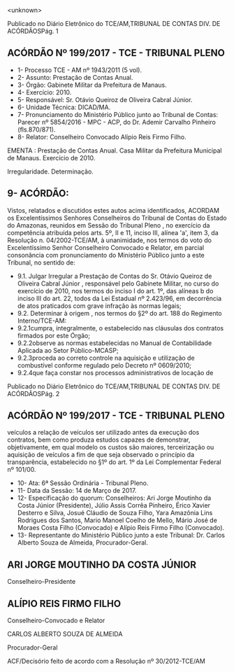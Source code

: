 &lt;unknown&gt;

Publicado  no  Diário Eletrônico do TCE/AM,TRIBUNAL DE CONTAS DIV. DE  ACÓRDÃOSPág. 1

## ACÓRDÃO Nº 199/2017 - TCE - TRIBUNAL PLENO

- 1- Processo TCE - AM nº 1943/2011 (5 vol).
- 2- Assunto: Prestação de Contas Anual.
- 3- Órgão: Gabinete Militar da Prefeitura de Manaus.
- 4- Exercício: 2010.
- 5- Responsável: Sr. Otávio Queiroz de Oliveira Cabral Júnior.
- 6- Unidade Técnica: DICAD/MA.
- 7- Pronunciamento  do Ministério  Público  junto  ao Tribunal  de Contas: Parecer  nº 5854/2016 - MPC - ACP, do Dr. Ademir Carvalho Pinheiro (fls.870/871).
- 8- Relator: Conselheiro Convocado Alípio Reis Firmo Filho.

EMENTA :  Prestação de Contas Anual. Casa Militar da  Prefeitura  Municipal  de  Manaus.  Exercício  de 2010.

Irregularidade. Determinação.

## 9- ACÓRDÃO:

Vistos, relatados e discutidos estes autos acima identificados, ACORDAM os Excelentíssimos Senhores Conselheiros do Tribunal de Contas do Estado do Amazonas, reunidos em Sessão do Tribunal Pleno , no exercício da competência atribuída pelos arts. 5º, II e 11, inciso III, alínea 'a', item 3, da Resolução n. 04/2002-TCE/AM, à unanimidade, nos  termos  do  voto  do  Excelentíssimo  Senhor  Conselheiro  Convocado  e  Relator, em parcial consonância com pronunciamento do Ministério Público junto a este Tribunal, no sentido de:

- 9.1. Julgar  Irregular a  Prestação  de  Contas  do Sr.  Otávio  Queiroz  de Oliveira Cabral Júnior ,  responsável pelo Gabinete Militar, no curso do exercício de 2010, nos termos do inciso  I do art. 1º, das alíneas b do inciso III do art. 22, todos da Lei Estadual nº 2.423/96, em decorrência de atos praticados com grave infração às normas legais;
- 9.2. Determinar  à  origem ,  nos  termos  do  §2º  do  art.  188  do  Regimento Interno/TCE-AM:
- 9.2.1cumpra, integralmente, o estabelecido nas cláusulas dos contratos firmados por este Órgão;
- 9.2.2observe  as  normas  estabelecidas  no  Manual  de  Contabilidade Aplicada ao Setor Público-MCASP;
- 9.2.3proceda ao correto controle na aquisição e utilização de combustível conforme regulado pelo Decreto nº 0609/2010;
- 9.2.4que  faça  constar  nos  processos  administrativos  de  locação  de

Publicado  no  Diário Eletrônico do TCE/AM,TRIBUNAL DE CONTAS DIV. DE  ACÓRDÃOSPág. 2

## ACÓRDÃO Nº 199/2017 - TCE - TRIBUNAL PLENO

veículos  a  relação  de  veículos  ser  utilizado  antes  da  execução  dos contratos, bem como produza estudos capazes de demonstrar, objetivamente, em qual modelo os custos são maiores, terceirização ou aquisição  de  veículos  a  fim  de  que  seja  observado  o  princípio  da transparência,  estabelecido  no  §1º  do  art.  1º  da  Lei  Complementar Federal nº 101/00.

- 10-  Ata: 6ª Sessão Ordinária - Tribunal Pleno.
- 11-  Data da Sessão: 14 de Março de 2017.
- 12-  Especificação  do  quorum: Conselheiros: Ari Jorge  Moutinho  da  Costa  Júnior (Presidente),  Júlio  Assis  Corrêa  Pinheiro,  Érico  Xavier  Desterro  e  Silva,  Josué Cláudio de Souza Filho,  Yara  Amazônia Lins Rodrigues dos Santos,  Mario  Manoel Coelho de Mello, Mário José de Moraes Costa Filho (Convocado) e Alípio Reis Firmo Filho (Convocado).
- 13-  Representante  do  Ministério  Público  junto  a  este Tribunal: Dr. Carlos  Alberto Souza de Almeida, Procurador-Geral.

## ARI JORGE MOUTINHO DA COSTA JÚNIOR

Conselheiro-Presidente

## ALÍPIO REIS FIRMO FILHO

Conselheiro-Convocado e Relator

CARLOS ALBERTO SOUZA DE ALMEIDA

Procurador-Geral

ACF/Decisório feito de acordo com a Resolução nº 30/2012-TCE/AM